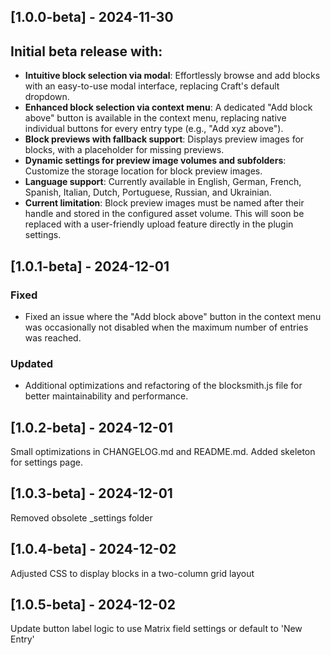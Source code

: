 ## [1.0.0-beta] - 2024-11-30

## Initial beta release with:

- **Intuitive block selection via modal**: Effortlessly browse and add blocks with an easy-to-use modal interface, replacing Craft's default dropdown.
- **Enhanced block selection via context menu**: A dedicated "Add block above" button is available in the context menu, replacing native individual buttons for every entry type (e.g., "Add xyz above").
- **Block previews with fallback support**: Displays preview images for blocks, with a placeholder for missing previews.
- **Dynamic settings for preview image volumes and subfolders**: Customize the storage location for block preview images.
- **Language support**: Currently available in English, German, French, Spanish, Italian, Dutch, Portuguese, Russian, and Ukrainian.
- **Current limitation**: Block preview images must be named after their handle and stored in the configured asset volume. This will soon be replaced with a user-friendly upload feature directly in the plugin settings.

## [1.0.1-beta] - 2024-12-01

### Fixed

- Fixed an issue where the "Add block above" button in the context menu was occasionally not disabled when the maximum number of entries was reached.

### Updated

- Additional optimizations and refactoring of the blocksmith.js file for better maintainability and performance.

## [1.0.2-beta] - 2024-12-01

Small optimizations in CHANGELOG.md and README.md. Added skeleton for settings page.

## [1.0.3-beta] - 2024-12-01

Removed obsolete _settings folder

## [1.0.4-beta] - 2024-12-02

Adjusted CSS to display blocks in a two-column grid layout

## [1.0.5-beta] - 2024-12-02

Update button label logic to use Matrix field settings or default to 'New Entry'